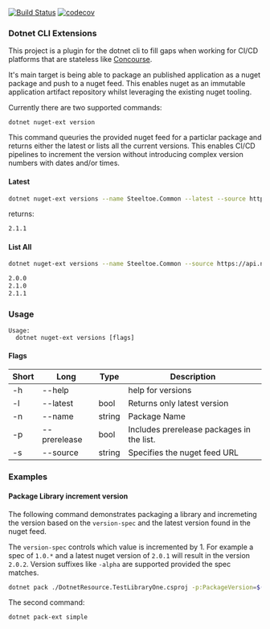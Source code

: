[![Build Status](https://travis-ci.org/miclip/dotnet-extensions.svg?branch=master)](https://travis-ci.org/miclip/dotnet-extensions) [![codecov](https://codecov.io/gh/miclip/dotnet-extensions/branch/master/graph/badge.svg)](https://codecov.io/gh/miclip/dotnet-extensions)

### Dotnet CLI Extensions

This project is a plugin for the dotnet cli to fill gaps when working for CI/CD platforms that are stateless like [Concourse](https://concourse-ci.org/).

It's main target is being able to package an published application as a nuget package and push to a nuget feed. This enables nuget as an immutable application artifact repository whilst leveraging the existing nuget tooling.

Currently there are two supported commands:

`dotnet nuget-ext version`

This command queuries the provided nuget feed for a particlar package and returns either the latest or lists all the current versions. This enables CI/CD pipelines to increment the version without introducing complex version numbers with dates and/or times.

#### Latest
``` sh
dotnet nuget-ext versions --name Steeltoe.Common --latest --source https://api.nuget.org/v3/index.json
```

returns:
``` sh
2.1.1
```
#### List All
```sh
dotnet nuget-ext versions --name Steeltoe.Common --source https://api.nuget.org/v3/index.json
```

```sh
2.0.0
2.1.0
2.1.1
```

### Usage
```
Usage:
  dotnet nuget-ext versions [flags]
```
#### Flags
| Short | Long  |  Type |  Description|   
|---|---|---|---|
| -h | --help |   | help for versions |
| -l | --latest | bool | Returns only latest version | 
| -n | --name |  string |  Package Name |
| -p | --prerelease | bool |  Includes prerelease packages in the list. |
| -s | --source | string |  Specifies the nuget feed URL |

### Examples

#### Package Library increment version

The following command demonstrates packaging a library and incremeting the version based on the `version-spec` and the latest version found in the nuget feed. 

The `version-spec` controls which value is incremented by 1. For example a spec of `1.0.*` and a latest nuget version of `2.0.1` will result in the version `2.0.2`. Version suffixes like `-alpha` are supported provided the spec matches.

~~~ sh
dotnet pack ./DotnetResource.TestLibraryOne.csproj -p:PackageVersion=$(dotnet nuget-ext versions --name DotnetResource.TestLibraryOne --latest --source https://www.myget.org/F/dotnet-resource-test/api/v3/index.json --autoincrement --version-spec "1.0.*")
~~~

The second command:

`dotnet pack-ext simple`


